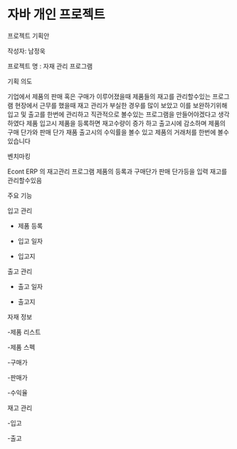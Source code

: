 # 자바 개인 프로젝트 

프로젝트 기획안

작성자: 남정욱

프로젝트 명 : 자재 관리 프로그램


기획 의도 

기업에서 제품의 판매 혹은 구매가 이루어졌을때 제품들의 재고를 관리할수있는 프로그램 
현장에서 근무를 했을때 재고 관리가 부실한 경우를 많이 보았고 이를 보완하기위해 입고 및 출고를 한번에 관리하고 직관적으로 볼수있는 프로그램을 만들어야겠다고 생각하였다 
제품 입고시 제품을 등록하면 재고수량이 증가 하고 출고시에 감소하며 제품의 구매 단가와 판매 단가 재품 출고시의 수익률을 볼수 있고 제품의 거래처를 한번에 볼수 있습니다


벤치마킹 

Econt ERP 의 재고관리 프로그램
제품의 등록과 구매단가 판매 단가등을 입력 재고를 관리할수있음 


주요 기능 

입고 관리

- 제품 등록

- 입고 일자

- 입고지

출고 관리

- 출고 일자

- 출고지

자재 정보

-제품 리스트

-제품 스펙

-구매가

-판매가

-수익율

재고 관리

-입고

-출고
